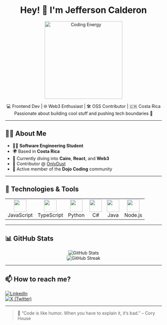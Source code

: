 <h1 align="center">Hey! 👋 I'm Jefferson Calderon</h1>

<p align="center">
  <img src="https://media2.giphy.com/media/v1.Y2lkPTc5MGI3NjExeHR0Ym5kcDl2YTdhamZsbzVmM3RsbnBpdjJ6ZWFwa3l2Z2h4dmZ0NyZlcD12MV9pbnRlcm5hbF9naWZfYnlfaWQmY3Q9Zw/ytBoIyQ7ArpRirP0oh/giphy.gif" width="250" alt="Coding Energy" />
</p>

<p align="center">
  💻 Frontend Dev | 🌐 Web3 Enthusiast | 🛠️ OSS Contributor | 🇨🇷 Costa Rica <br />
  Passionate about building cool stuff and pushing tech boundaries 🚀
</p>

---

## 👨‍💻 About Me

- 🧑‍🎓 **Software Engineering Student**
- 🌍 Based in **Costa Rica**
- 🚀 Currently diving into **Cairo**, **React**, and **Web3**
- 🧠 Contributor @ [OnlyDust](https://onlydust.com)
- 🌱 Active member of the **Dojo Coding** community

---

## 🚀 Technologies & Tools

<table>
  <tr>
    <td align="center">
      <img src="https://cdn.jsdelivr.net/gh/devicons/devicon/icons/javascript/javascript-original.svg" width="40" /><br>JavaScript
    </td>
    <td align="center">
      <img src="https://cdn.jsdelivr.net/gh/devicons/devicon/icons/typescript/typescript-original.svg" width="40" /><br>TypeScript
    </td>
    <td align="center">
      <img src="https://cdn.jsdelivr.net/gh/devicons/devicon/icons/python/python-original.svg" width="40" /><br>Python
    </td>
    <td align="center">
      <img src="https://cdn.jsdelivr.net/gh/devicons/devicon/icons/csharp/csharp-original.svg" width="40" /><br>C#
    </td>
    <td align="center">
      <img src="https://cdn.jsdelivr.net/gh/devicons/devicon/icons/java/java-original.svg" width="40" /><br>Java
    </td>
    <td align="center">
      <img src="https://cdn.jsdelivr.net/gh/devicons/devicon/icons/nodejs/nodejs-original.svg" width="40" /><br>Node.js
    </td>
  </tr>
</table>

---

## 📊 GitHub Stats

<p align="center">
  <img src="https://github-readme-stats.vercel.app/api?username=xJeffx23&show_icons=true&theme=radical" alt="GitHub Stats" />
  <br />
  <img src="https://streak-stats.demolab.com?user=xJeffx23&theme=radical&hide_border=true" alt="GitHub Streak" />
</p>

---

## 📫 How to reach me?

[![LinkedIn](https://img.shields.io/badge/-LinkedIn-blue?style=flat&logo=linkedin&logoColor=white)](https://www.linkedin.com/in/jefferson-calderon-mesen-261808320/)  
[![X (Twitter)](https://img.shields.io/badge/-@xjeffx23-1DA1F2?style=flat&logo=twitter&logoColor=white)](https://x.com/xjeffx23)

---

> 🧠 “Code is like humor. When you have to explain it, it’s bad.” – Cory House
